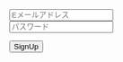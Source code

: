 <div id="login">
  <form method="post" action="https://example.com/hoge/">
    <dl>
      <div><input type="text" name="id" value="" placeholder="Eメールアドレス" /></div>
      <div><input type="password" name="password" value="" placeholder="パスワード" /></div>
    </dl>
    <p><input name="submit" value="SignUp" type="submit"></p>
  </form>
</div>
